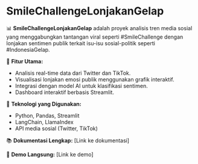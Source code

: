 # SmileChallengeLonjakanGelap

📊 **SmileChallengeLonjakanGelap** adalah proyek analisis tren media sosial yang menggabungkan tantangan viral seperti #SmileChallenge dengan lonjakan sentimen publik terkait isu-isu sosial-politik seperti #IndonesiaGelap.

🎯 **Fitur Utama:**
- Analisis real-time data dari Twitter dan TikTok.
- Visualisasi lonjakan emosi publik menggunakan grafik interaktif.
- Integrasi dengan model AI untuk klasifikasi sentimen.
- Dashboard interaktif berbasis Streamlit.

🔧 **Teknologi yang Digunakan:**
- Python, Pandas, Streamlit
- LangChain, LlamaIndex
- API media sosial (Twitter, TikTok)

📚 **Dokumentasi Lengkap:** [Link ke dokumentasi]

📢 **Demo Langsung:** [Link ke demo]
